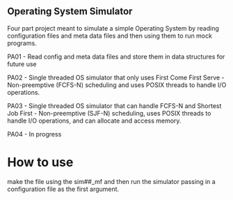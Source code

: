 ## Operating System Simulator

Four part project meant to simulate a simple Operating System by reading configuration files and meta data files and then using them to
run mock programs.

PA01 - Read config and meta data files and store them in data structures for future use

PA02 - Single threaded OS simulator that only uses First Come First Serve - Non-preemptive (FCFS-N)  scheduling and uses POSIX threads to handle
I/O operations.

PA03 - Single threaded OS simulator that can handle FCFS-N and Shortest Job First - Non-preemptive (SJF-N) scheduling, uses POSIX 
threads to handle I/O operations, and can allocate and access memory.

PA04 - In progress

# How to use

make the file using the sim##_mf and then run the simulator passing in a configuration file as the first argument.


